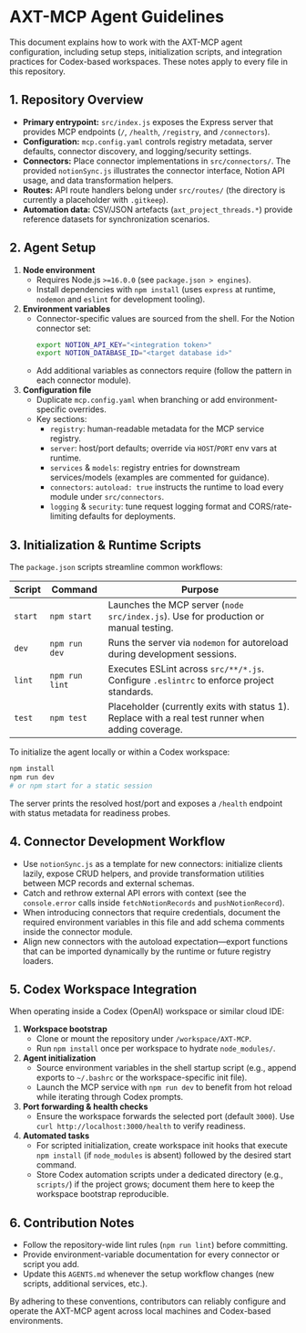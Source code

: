 # AXT-MCP Agent Guidelines

This document explains how to work with the AXT-MCP agent configuration, including setup steps, initialization scripts, and integration practices for Codex-based workspaces. These notes apply to every file in this repository.

## 1. Repository Overview

- **Primary entrypoint:** `src/index.js` exposes the Express server that provides MCP endpoints (`/`, `/health`, `/registry`, and `/connectors`).
- **Configuration:** `mcp.config.yaml` controls registry metadata, server defaults, connector discovery, and logging/security settings.
- **Connectors:** Place connector implementations in `src/connectors/`. The provided `notionSync.js` illustrates the connector interface, Notion API usage, and data transformation helpers.
- **Routes:** API route handlers belong under `src/routes/` (the directory is currently a placeholder with `.gitkeep`).
- **Automation data:** CSV/JSON artefacts (`axt_project_threads.*`) provide reference datasets for synchronization scenarios.

## 2. Agent Setup

1. **Node environment**
   - Requires Node.js `>=16.0.0` (see `package.json > engines`).
   - Install dependencies with `npm install` (uses `express` at runtime, `nodemon` and `eslint` for development tooling).
2. **Environment variables**
   - Connector-specific values are sourced from the shell. For the Notion connector set:
     ```bash
     export NOTION_API_KEY="<integration token>"
     export NOTION_DATABASE_ID="<target database id>"
     ```
   - Add additional variables as connectors require (follow the pattern in each connector module).
3. **Configuration file**
   - Duplicate `mcp.config.yaml` when branching or add environment-specific overrides.
   - Key sections:
     - `registry`: human-readable metadata for the MCP service registry.
     - `server`: host/port defaults; override via `HOST`/`PORT` env vars at runtime.
     - `services` & `models`: registry entries for downstream services/models (examples are commented for guidance).
     - `connectors`: `autoload: true` instructs the runtime to load every module under `src/connectors`.
     - `logging` & `security`: tune request logging format and CORS/rate-limiting defaults for deployments.

## 3. Initialization & Runtime Scripts

The `package.json` scripts streamline common workflows:

| Script | Command | Purpose |
| --- | --- | --- |
| `start` | `npm start` | Launches the MCP server (`node src/index.js`). Use for production or manual testing. |
| `dev` | `npm run dev` | Runs the server via `nodemon` for autoreload during development sessions. |
| `lint` | `npm run lint` | Executes ESLint across `src/**/*.js`. Configure `.eslintrc` to enforce project standards. |
| `test` | `npm test` | Placeholder (currently exits with status 1). Replace with a real test runner when adding coverage. |

To initialize the agent locally or within a Codex workspace:

```bash
npm install
npm run dev
# or npm start for a static session
```

The server prints the resolved host/port and exposes a `/health` endpoint with status metadata for readiness probes.

## 4. Connector Development Workflow

- Use `notionSync.js` as a template for new connectors: initialize clients lazily, expose CRUD helpers, and provide transformation utilities between MCP records and external schemas.
- Catch and rethrow external API errors with context (see the `console.error` calls inside `fetchNotionRecords` and `pushNotionRecord`).
- When introducing connectors that require credentials, document the required environment variables in this file and add schema comments inside the connector module.
- Align new connectors with the autoload expectation—export functions that can be imported dynamically by the runtime or future registry loaders.

## 5. Codex Workspace Integration

When operating inside a Codex (OpenAI) workspace or similar cloud IDE:

1. **Workspace bootstrap**
   - Clone or mount the repository under `/workspace/AXT-MCP`.
   - Run `npm install` once per workspace to hydrate `node_modules/`.
2. **Agent initialization**
   - Source environment variables in the shell startup script (e.g., append exports to `~/.bashrc` or the workspace-specific init file).
   - Launch the MCP service with `npm run dev` to benefit from hot reload while iterating through Codex prompts.
3. **Port forwarding & health checks**
   - Ensure the workspace forwards the selected port (default `3000`). Use `curl http://localhost:3000/health` to verify readiness.
4. **Automated tasks**
   - For scripted initialization, create workspace init hooks that execute `npm install` (if `node_modules` is absent) followed by the desired start command.
   - Store Codex automation scripts under a dedicated directory (e.g., `scripts/`) if the project grows; document them here to keep the workspace bootstrap reproducible.

## 6. Contribution Notes

- Follow the repository-wide lint rules (`npm run lint`) before committing.
- Provide environment-variable documentation for every connector or script you add.
- Update this `AGENTS.md` whenever the setup workflow changes (new scripts, additional services, etc.).

By adhering to these conventions, contributors can reliably configure and operate the AXT-MCP agent across local machines and Codex-based environments.
